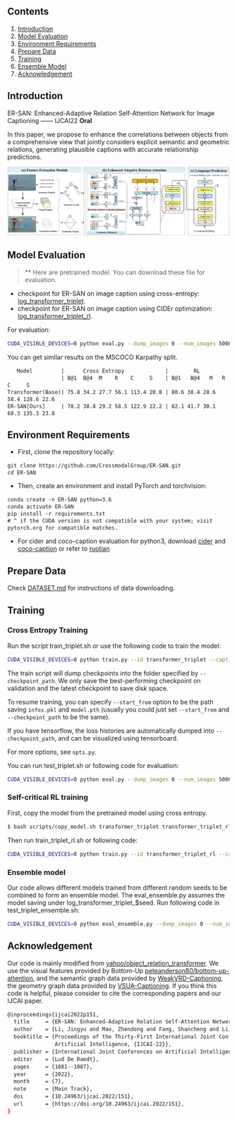 ## Contents
1. [Introduction](#Introduction)
2. [Model Evaluation](#Model-Evaluation)
3. [Environment Requirements](#Environment-Requirements)
4. [Prepare Data](#Prepare-Data)
5. [Training](#Training )
6. [Ensemble Model](#Ensemble-Model)
7. [Acknowledgement](#Acknowledgement)


## Introduction
  
ER-SAN: Enhanced-Adaptive Relation Self-Attention Network for Image Captioning —— IJCAI22 **Oral**

In this paper, we propose to enhance the correlations between objects from a comprehensive view that jointly considers explicit semantic and geometric relations, generating plausible captions with accurate relationship predictions.

![TripletTransformer](media/TripletTransformer.png)

## Model Evaluation

> ** Here are pretrained model. You can download these file for evaluation.
- checkpoint for ER-SAN on image caption using cross-entropy: [log_transformer_triplet](https://drive.google.com/drive/folders/1y9QhVB10LSehCjPnEmD-fFKTatZFIQKI?usp=share_link).
- checkpoint for ER-SAN on image caption using CIDEr optimization: [log_transformer_triplet_rl](https://drive.google.com/drive/folders/1y9QhVB10LSehCjPnEmD-fFKTatZFIQKI?usp=share_link). 

For evaluation:

```bash
CUDA_VISIBLE_DEVICES=0 python eval.py --dump_images 0 --num_images 5000 --model log_transformer_triplet_rl/model-best.pth --infos_path log_transformer_triplet_rl/infos_transformer_triplet_rl-best.pkl --language_eval 1 --beam_size 1
```
You can get similar results on the MSCOCO Karpathy split.
```
   Model         |      Cross Entropy             |        RL 
                 | B@1  B@4  M    R    C     S    | B@1   B@4   M   R    C     S
Transformer(Base)| 75.8 34.2 27.7 56.1 113.4 20.8 | 80.6 38.4 28.6 58.4 128.6 22.6
ER-SAN[Ours]     | 78.2 38.8 29.2 58.5 122.9 22.2 | 82.1 41.7 30.1 60.3 135.3 23.8
```


## Environment Requirements

* First, clone the repository locally:
```shell
git clone https://github.com/CrossmodalGroup/ER-SAN.git
cd ER-SAN
```
* Then, create an environment and install PyTorch and torchvision:
```shell
conda create -n ER-SAN python=3.6
conda activate ER-SAN
pip install -r requirements.txt
# ^ if the CUDA version is not compatible with your system; visit pytorch.org for compatible matches.
```
* For cider and coco-caption evaluation for python3, download [cider](https://drive.google.com/drive/folders/1jY3NcPrDRoJcv1glI5mferDKPXpfZAkJ?usp=share_link) and [coco-caption](https://drive.google.com/drive/folders/1xgDFT3_uqTMmTjtSUb5ZUOT6TXSQ6AU5?usp=share_link)
or refer to [ruotian](https://github.com/ruotianluo/self-critical.pytorch])


## Prepare Data
Check [DATASET.md](data/DATASET.md)  for instructions of data downloading.

## Training
### Cross Entropy Training
Run the script train_triplet.sh or use the following code to train the model: 
```bash
CUDA_VISIBLE_DEVICES=0 python train.py --id transformer_triplet --caption_model transformer_triplet --checkpoint_path log_transformer_triplet --label_smoothing 0.0 --batch_size 10 --learning_rate 3e-4 --num_layers 4 --input_encoding_size 512 --rnn_size 2048 --learning_rate_decay_start 3 --learning_rate_decay_rate 0.5 --scheduled_sampling_start 0 --save_checkpoint_every 3000 --language_eval 1 --val_images_use 5000 --max_epochs 18 --noamopt_warmup 33000 --use_box 1 --loader_num_workers 4 --sg_label_embed_size 512 --seq_per_img 5 --use_warmup
```
The train script will dump checkpoints into the folder specified by `--checkpoint_path`. We only save the best-performing checkpoint on validation and the latest checkpoint to save disk space.

To resume training, you can specify `--start_from` option to be the path saving `infos.pkl` and `model.pth` (usually you could just set `--start_from` and `--checkpoint_path` to be the same).

If you have tensorflow, the loss histories are automatically dumped into `--checkpoint_path`, and can be visualized using tensorboard.

For more options, see `opts.py`.

You can run test_triplet.sh or following code for evaluation:
```bash
CUDA_VISIBLE_DEVICES=0 python eval.py --dump_images 0 --num_images 5000 --model log_transformer_triplet/model-best.pth --infos_path log_transformer_triplet/infos_transformer_triplet-best.pkl --input_json data/cocotalk_final.json --language_eval 1 --beam_size 1 --sg_label_embed_size 512
```

### Self-critical RL training
First, copy the model from the pretrained model using cross entropy. 
```bash
$ bash scripts/copy_model.sh transformer_triplet transformer_triplet_rl
```

Then run train_triplet_rl.sh or following code:

```bash
CUDA_VISIBLE_DEVICES=0 python train.py --id transformer_triplet_rl --caption_model transformer_triplet --checkpoint_path log_transformer_triplet_rl --label_smoothing 0.0 --batch_size 10 --learning_rate 4e-5 --num_layers 4 --input_encoding_size 512 --rnn_size 2048 --learning_rate_decay_start 17  --learning_rate_decay_rate 0.8  --scheduled_sampling_start 0 --save_checkpoint_every 3000 --language_eval 1 --val_images_use 5000 --self_critical_after 17 --max_epochs 58 --loader_num_workers 4 --start_from log_transformer_triplet_rl  --sg_label_embed_size 512 --seq_per_img 5 --use_box 1
```


### Ensemble model
Our code allows different models trained from different random seeds to be combined to form an ensemble model.
The eval_ensemble.py assumes the model saving under log_transformer_triplet_$seed. Run following code in test_triplet_ensemble.sh:
```bash
CUDA_VISIBLE_DEVICES=0 python eval_ensemble.py --dump_images 0 --num_images 5000 --input_json data/cocotalk_final.json --language_eval 1 --beam_size 1 --sg_label_embed_size 512 --ids transformer_triplet_2022 transformer_triplet_42 transformer_triplet_5201314 transformer_triplet_901 --id ensemble_model --verbose_loss 1
```
## Acknowledgement
Our code is mainly modified from [yahoo/object_relation_transformer](https://github.com/yahoo/object_relation_transformer). We use the visual features provided by Bottom-Up [peteanderson80/bottom-up-attention](https://github.com/peteanderson80/bottom-up-attention), and the semantic graph data provided by [WeakVRD-Captioning](https://github.com/Gitsamshi/WeakVRD-Captioning), the geometry graph data provided by [VSUA-Captioning](https://github.com/ltguo19/VSUA-Captioning). If you think this code is helpful, please consider to cite the corresponding papers and our IJCAI paper.

```bash
@inproceedings{ijcai2022p151,
  title     = {ER-SAN: Enhanced-Adaptive Relation Self-Attention Network for Image Captioning},
  author    = {Li, Jingyu and Mao, Zhendong and Fang, Shancheng and Li, Hao},
  booktitle = {Proceedings of the Thirty-First International Joint Conference on
               Artificial Intelligence, {IJCAI-22}},
  publisher = {International Joint Conferences on Artificial Intelligence Organization},
  editor    = {Lud De Raedt},
  pages     = {1081--1087},
  year      = {2022},
  month     = {7},
  note      = {Main Track},
  doi       = {10.24963/ijcai.2022/151},
  url       = {https://doi.org/10.24963/ijcai.2022/151},
}
```

